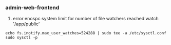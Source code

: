 ### admin-web-frontend

1. error enospc system limit for number of file watchers reached watch '/app/public'

```
echo fs.inotify.max_user_watches=524288 | sudo tee -a /etc/sysctl.conf
sudo sysctl -p
```